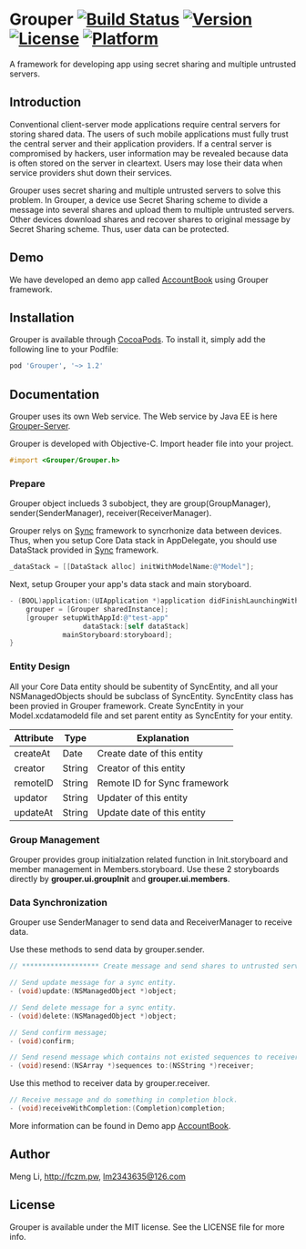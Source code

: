 # Grouper [![Build Status](https://travis-ci.org/lm2343635/Grouper.svg?branch=master)](https://travis-ci.org/lm2343635/Grouper) [![Version](https://img.shields.io/cocoapods/v/Grouper.svg?style=flat)](http://cocoapods.org/pods/Grouper) [![License](https://img.shields.io/cocoapods/l/Grouper.svg?style=flat)](http://cocoapods.org/pods/Grouper) [![Platform](https://img.shields.io/cocoapods/p/Grouper.svg?style=flat)](http://cocoapods.org/pods/Grouper)
A framework for developing app using secret sharing and multiple untrusted servers.

## Introduction
Conventional client-server mode applications require central servers for storing shared data. The users of such mobile applications must fully trust the central server and their application providers. If a central server is compromised by hackers, user information may be revealed because data is often stored on the server in cleartext. Users may lose their data when service providers shut down their services.

Grouper uses secret sharing and multiple untrusted servers to solve this problem. In Grouper, a device use Secret Sharing scheme to divide a message into several shares and upload them to multiple untrusted servers. Other devices download shares and recover shares to original message by Secret Sharing scheme. Thus, user data can be protected. 

## Demo
We have developed an demo app called [AccountBook](https://github.com/lm2343635/AccountBook) using Grouper framework.

## Installation

Grouper is available through [CocoaPods](http://cocoapods.org). To install
it, simply add the following line to your Podfile:

```ruby
pod 'Grouper', '~> 1.2'
```

## Documentation

Grouper uses its own Web service. The Web service by Java EE is here [Grouper-Server](https://github.com/lm2343635/Grouper-Server).

Grouper is developed with Objective-C. Import header file into your project.

```objective-c
#import <Grouper/Grouper.h>
```

### Prepare
Grouper object inclueds 3 subobject, they are group(GroupManager), sender(SenderManager), receiver(ReceiverManager).

Grouper relys on [Sync](https://github.com/SyncDB/Sync) framework to syncrhonize data between devices. Thus, when you setup Core Data stack in AppDelegate, you should use DataStack provided in [Sync](https://github.com/SyncDB/Sync) framework.

```objective-c
_dataStack = [[DataStack alloc] initWithModelName:@"Model"];
```

Next, setup Grouper your app's data stack and main storyboard.

```objective-c
- (BOOL)application:(UIApplication *)application didFinishLaunchingWithOptions:(NSDictionary *)launchOptions {
    grouper = [Grouper sharedInstance];
    [grouper setupWithAppId:@"test-app"
                  dataStack:[self dataStack]
             mainStoryboard:storyboard];
}
```

### Entity Design

All your Core Data entity should be subentity of SyncEntity, and all your NSManagedObjects should be subclass of SyncEntity. SyncEntity class has been provied in Grouper framework. Create SyncEntity in your Model.xcdatamodeld file and set parent entity as SyncEntity for your entity.

| Attribute | Type   | Explanation                  |
|-----------|--------|------------------------------|
| createAt  | Date   | Create date of this entity   |
| creator   | String | Creator of this entity       |
| remoteID  | String | Remote ID for Sync framework |
| updator   | String | Updater of this entity       |
| updateAt  | String | Update date of this entity   | 

### Group Management

Grouper provides group initialzation related function in Init.storyboard and member management in Members.storyboard. Use these 2 storyboards directly by **grouper.ui.groupInit** and **grouper.ui.members**.

### Data Synchronization

Grouper use SenderManager to send data and ReceiverManager to receive data. 

Use these methods to send data by grouper.sender.

```objective-c
// ******************* Create message and send shares to untrusted servers. *******************

// Send update message for a sync entity.
- (void)update:(NSManagedObject *)object;

// Send delete message for a sync entity.
- (void)delete:(NSManagedObject *)object;

// Send confirm message;
- (void)confirm;

// Send resend message which contains not existed sequences to receiver.
- (void)resend:(NSArray *)sequences to:(NSString *)receiver;
```

Use this method to receiver data by grouper.receiver.

```objective-c
// Receive message and do something in completion block.
- (void)receiveWithCompletion:(Completion)completion;
```

More information can be found in Demo app [AccountBook](https://github.com/lm2343635/AccountBook).

## Author

Meng Li, http://fczm.pw, lm2343635@126.com

## License

Grouper is available under the MIT license. See the LICENSE file for more info.
